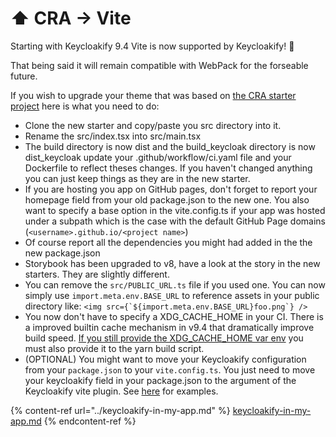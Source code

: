 # ⬆️ CRA -> Vite

Starting with Keycloakify 9.4 Vite is now supported by Keycloakify! 🥳 &#x20;

That being said it will remain compatible with WebPack for the forseable future. &#x20;

If you wish to upgrade your theme that was based on [the CRA starter project](https://github.com/keycloakify/keycloakify-starter-cra) here is what you need to do: &#x20;

* Clone the new starter and copy/paste you src directory into it. &#x20;
* Rename the src/index.tsx into src/main.tsx
* The build directory is now dist and the build\_keycloak directory is now dist\_keycloak update your .github/workflow/ci.yaml file and your Dockerfile to reflect theses changes. If you haven't changed anything you can just keep things as they are in the new starter. &#x20;
* If you are hosting you app on GitHub pages, don't forget to report your homepage field from your old package.json to the new one. You also want to specify a base option in the vite.config.ts if your app was hosted under a subpath which is the case with the default GitHub Page domains (`<username>.github.io/<project name>`)
* Of course report all the dependencies you might had added in the the new package.json
* Storybook has been upgraded to v8, have a look at the story in the new starters. They are slightly different. &#x20;
* You can remove the `src/PUBLIC_URL.ts` file if you used one. You can now simply use `import.meta.env.BASE_URL` to reference assets in your public directory like: ``<img src={`${import.meta.env.BASE_URL}foo.png`} />``
* You now don't have to specify a XDG\_CACHE\_HOME in your CI. There is a improved builtin cache mechanism in v9.4 that dramatically improve build speed. [If you still provide the  XDG\_CACHE\_HOME var env](https://github.com/keycloakify/keycloakify-starter-cra/blob/2da558a3e7c0e1a4c420eda14adb9ecdd4284ee8/.github/workflows/ci.yaml#L21) you must also provide it to the yarn build script.&#x20;
* (OPTIONAL) You might want to move your Keycloakify configuration from your `package.json` to your `vite.config.ts`.  You just need to move your keycloakify field in your package.json to the argument of the Keycloakify vite plugin. See [here](../build-options.md) for examples.

{% content-ref url="../keycloakify-in-my-app.md" %}
[keycloakify-in-my-app.md](../keycloakify-in-my-app.md)
{% endcontent-ref %}

